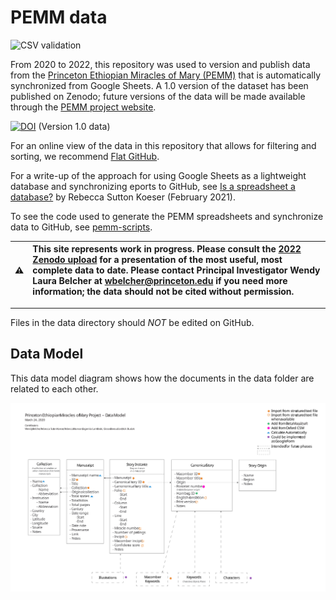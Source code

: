 # PEMM data

![CSV validation](https://github.com/Princeton-CDH/pemm-data/workflows/Valid%20CSVs/badge.svg)

From 2020 to 2022, this repository was used to version and publish data from the [Princeton Ethiopian Miracles of Mary (PEMM)](https://cdh.princeton.edu/projects/ethiopian-miracles-mary-project/) that is automatically synchronized from Google Sheets. A 1.0 version of the dataset has been published on Zenodo; future versions of the data will be made available through the [PEMM project website](https://pemm.princeton.edu/). 

[![DOI](https://zenodo.org/badge/DOI/10.5281/zenodo.6909569.svg)](https://doi.org/10.5281/zenodo.6909569) (Version 1.0 data)

For an online view of the data in this repository that allows for filtering and sorting, we recommend [Flat GitHub](https://flatgithub.com/Princeton-CDH/pemm-data?filename=data%2Fcanonical_story.csv&sha=215b3f0c9bd5540d0f929b8133868ea8c34c98e8).

For a write-up of the approach for using Google Sheets as a lightweight database and synchronizing eports to GitHub, see [Is a spreadsheet a database?](https://cdh.princeton.edu/updates/2021/02/11/google-sheets-experiments-pemm/) by Rebecca Sutton Koeser (February 2021).

To see the code used to generate the PEMM spreadsheets and synchronize data to GitHub, see [pemm-scripts](https://github.com/Princeton-CDH/pemm-scripts).

| :warning:  | This site represents work in progress. Please consult the [2022 Zenodo upload](https://doi.org/10.5281/zenodo.6909569) for a presentation of the most useful, most complete data to date. Please contact Principal Investigator Wendy Laura Belcher at wbelcher@princeton.edu if you need more information; the data should not be cited without permission.       |
|---------------|:------------------------|

----

Files in the data directory should *NOT* be edited on GitHub.

## Data Model

This data model diagram shows how the documents in the data folder
are related to each other.

![data model diagram](docs/v0.2_data-model.svg)
